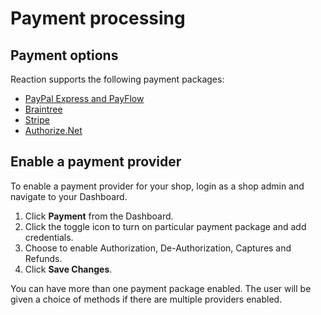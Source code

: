 # Payment processing

## Payment options

Reaction supports the following payment packages:

- [PayPal Express and PayFlow](https://github.com/reactioncommerce/reaction-paypal)
- [Braintree](https://github.com/reactioncommerce/reaction-braintree)
- [Stripe](https://github.com/reactioncommerce/reaction-stripe)
- [Authorize.Net](https://github.com/taylorsmithgg/reaction-auth-net)

## Enable a payment provider

To enable a payment provider for your shop, login as a shop admin and navigate to your Dashboard.

1.  Click **Payment** <i class="rui font-icon fa fa-credit-card"></i> from the Dashboard.
2.  Click the toggle icon to turn on particular payment package and add credentials.
3.  Choose to enable Authorization, De-Authorization, Captures and Refunds.
4.  Click **Save Changes**.

You can have more than one payment package enabled. The user will be given a choice of methods if there are multiple providers enabled.
